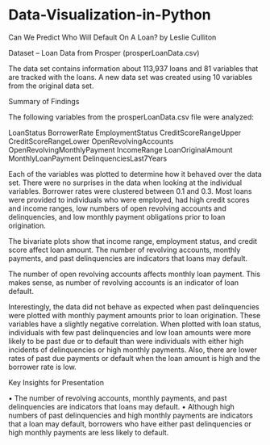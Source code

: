 # Data-Visualization-in-Python

Can We Predict Who Will Default On A Loan?
by Leslie Culliton


Dataset – Loan Data from Prosper (prosperLoanData.csv)

The data set contains information about 113,937 loans and 81 variables that are tracked with the loans. A new data set was created using 10 variables from the original data set.

Summary of Findings

The following variables from the prosperLoanData.csv file were analyzed:

LoanStatus
BorrowerRate
EmploymentStatus
CreditScoreRangeUpper
CreditScoreRangeLower
OpenRevolvingAccounts
OpenRevolvingMonthlyPayment
IncomeRange
LoanOriginalAmount
MonthlyLoanPayment
DelinquenciesLast7Years

Each of the variables was plotted to determine how it behaved over the data set. There were no surprises in the data when looking at the individual variables. Borrower rates were clustered between 0.1 and 0.3. Most loans were provided to individuals who were employed, had high credit scores and income ranges, low numbers of open revolving accounts and delinquencies, and low monthly payment obligations prior to loan origination.

The bivariate plots show that income range, employment status, and credit score affect loan amount. The number of revolving accounts, monthly payments, and past delinquencies are indicators that loans may default.

The number of open revolving accounts affects monthly loan payment. This makes sense, as number of revolving accounts is an indicator of loan default.

Interestingly, the data did not behave as expected when past delinquencies were plotted with monthly payment amounts prior to loan origination. These variables have a slightly negative correlation. When plotted with loan status, individuals with few past delinquencies and low loan amounts were more likely to be past due or to default than were individuals with either high incidents of delinquencies or high monthly payments. Also, there are lower rates of past due payments or default when the loan amount is high and the borrower rate is low.

Key Insights for Presentation

•	The number of revolving accounts, monthly payments, and past delinquencies are indicators that loans may default.
•	Although high numbers of past delinquencies and high monthly payments are indicators that a loan may default, borrowers who have either past delinquencies or high monthly payments are less likely to default.
